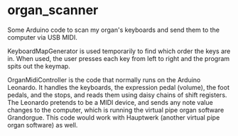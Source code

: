 # organ_scanner
Some Arduino code to scan my organ's keyboards and send them to the computer via USB MIDI.

KeyboardMapGenerator is used temporarily to find which order the keys are in. When used, the user presses each key from left to right and the program spits out the keymap.

OrganMidiController is the code that normally runs on the Arduino Leonardo. It handles the keyboards, the expression pedal (volume), the foot pedals, and the stops, and reads them using daisy chains of shift registers. The Leonardo pretends to be a MIDI device, and sends any note value changes to the computer, which is running the virtual pipe organ software Grandorgue. This code would work with Hauptwerk (another virtual pipe organ software) as well.
